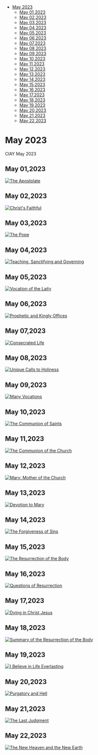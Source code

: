 <!-- toc -->

- [May 2023](#may-2023)
  * [May 01,2023](#may-012023)
  * [May 02,2023](#may-022023)
  * [May 03,2023](#may-032023)
  * [May 04,2023](#may-042023)
  * [May 05,2023](#may-052023)
  * [May 06,2023](#may-062023)
  * [May 07,2023](#may-072023)
  * [May 08,2023](#may-082023)
  * [May 09,2023](#may-092023)
  * [May 10,2023](#may-102023)
  * [May 11,2023](#may-112023)
  * [May 12,2023](#may-122023)
  * [May 13,2023](#may-132023)
  * [May 14,2023](#may-142023)
  * [May 15,2023](#may-152023)
  * [May 16,2023](#may-162023)
  * [May 17,2023](#may-172023)
  * [May 18,2023](#may-182023)
  * [May 19,2023](#may-192023)
  * [May 20,2023](#may-202023)
  * [May 21,2023](#may-212023)
  * [May 22,2023](#may-222023)

<!-- tocstop -->

# May 2023 #
CIAY May 2023

## May 01,2023 ##

[![The Apostolate](https://raw.githubusercontent.com/fernal73/CIAY/main/May/jpgs/Day121.jpg)](https://youtu.be/w1iDblFpNiQ "The Apostolate")

## May 02,2023 ##

[![Christ's Faithful](https://raw.githubusercontent.com/fernal73/CIAY/main/May/jpgs/Day122.jpg)](https://youtu.be/My1LixdLejw "Christ's Faithful")

## May 03,2023 ##

[![The Pope](https://raw.githubusercontent.com/fernal73/CIAY/main/May/jpgs/Day123.jpg)](https://youtu.be/6vMPBW8SN78 "The Pope")

## May 04,2023 ##

[![Teaching, Sanctifying and Governing](https://raw.githubusercontent.com/fernal73/CIAY/main/May/jpgs/Day124.jpg)](https://youtu.be/m_8H0e67ecE "Teaching, Sanctifying and Governing")

## May 05,2023 ##

[![Vocation of the Laity](https://raw.githubusercontent.com/fernal73/CIAY/main/May/jpgs/Day125.jpg)](https://youtu.be/as6Gxh7zXxo "Vocation of the Laity")

## May 06,2023 ##

[![Prophetic and Kingly Offices](https://raw.githubusercontent.com/fernal73/CIAY/main/May/jpgs/Day126.jpg)](https://youtu.be/G4U2CAZV2sI "Prophetic and Kingly Offices")

## May 07,2023 ##

[![Consecrated Life](https://raw.githubusercontent.com/fernal73/CIAY/main/May/jpgs/Day127.jpg)](https://youtu.be/nFPVnOoBEEw "Consecrated Life")

## May 08,2023 ##

[![Unique Calls to Holiness](https://raw.githubusercontent.com/fernal73/CIAY/main/May/jpgs/Day128.jpg)](https://youtu.be/nOv0x-p2cIQ "Unique Calls to Holiness")

## May 09,2023 ##

[![Many Vocations](https://raw.githubusercontent.com/fernal73/CIAY/main/May/jpgs/Day129.jpg)](https://youtu.be/mh0jBJxnYCk "Many Vocations")

## May 10,2023 ##

[![The Communion of Saints](https://raw.githubusercontent.com/fernal73/CIAY/main/May/jpgs/Day130.jpg)](https://youtu.be/WApD9oWKkHc "The Communion of Saints")

## May 11,2023 ##

[![The Communion of the Church](https://raw.githubusercontent.com/fernal73/CIAY/main/May/jpgs/Day131.jpg)](https://youtu.be/QLQ49jxNGRY "The Communion of the Church")

## May 12,2023 ##

[![Mary: Mother of the Church](https://raw.githubusercontent.com/fernal73/CIAY/main/May/jpgs/Day132.jpg)](https://youtu.be/P7s_OOc65KQ "Mary: Mother of the Church")

## May 13,2023 ##

[![Devotion to Mary](https://raw.githubusercontent.com/fernal73/CIAY/main/May/jpgs/Day133.jpg)](https://youtu.be/dlGKomDiRQs "Devotion to Mary")

## May 14,2023 ##

[![The Forgiveness of Sins](https://raw.githubusercontent.com/fernal73/CIAY/main/May/jpgs/Day134.jpg)](https://youtu.be/5wUY1VTOGT8 "The Forgiveness of Sins")

## May 15,2023 ##

[![The Resurrection of the Body](https://raw.githubusercontent.com/fernal73/CIAY/main/May/jpgs/Day135.jpg)](https://youtu.be/_8wquHIbm7w "The Resurrection of the Body")

## May 16,2023 ##

[![Questions of Resurrection](https://raw.githubusercontent.com/fernal73/CIAY/main/May/jpgs/Day136.jpg)](https://youtu.be/MVqYooVEecA "Questions of Resurrection")

## May 17,2023 ##

[![Dying in Christ Jesus](https://raw.githubusercontent.com/fernal73/CIAY/main/May/jpgs/Day137.jpg)](https://youtu.be/RSqOmjJwDIY "Dying in Christ Jesus")

## May 18,2023 ##

[![Summary of the Resurrection of the Body](https://raw.githubusercontent.com/fernal73/CIAY/main/May/jpgs/Day138.jpg)](https://youtu.be/mBFaMN2OL0E "Summary of the Resurrection of the Body")

## May 19,2023 ##

[![I Believe in Life Everlasting](https://raw.githubusercontent.com/fernal73/CIAY/main/May/jpgs/Day139.jpg)](https://youtu.be/9Fr6t_l6cE4 "I Believe in Life Everlasting")

## May 20,2023 ##

[![Purgatory and Hell](https://raw.githubusercontent.com/fernal73/CIAY/main/May/jpgs/Day140.jpg)](https://youtu.be/O0mrlrA9Iks "Purgatory and Hell")

## May 21,2023 ##

[![The Last Judgment](https://raw.githubusercontent.com/fernal73/CIAY/main/May/jpgs/Day141.jpg)](https://youtu.be/ENDOLGqmO5g "The Last Judgment")

## May 22,2023 ##

[![The New Heaven and the New Earth](https://raw.githubusercontent.com/fernal73/CIAY/main/May/jpgs/Day142.jpg)](https://youtu.be/Du13k-DScKs "The New Heaven and the New Earth")
